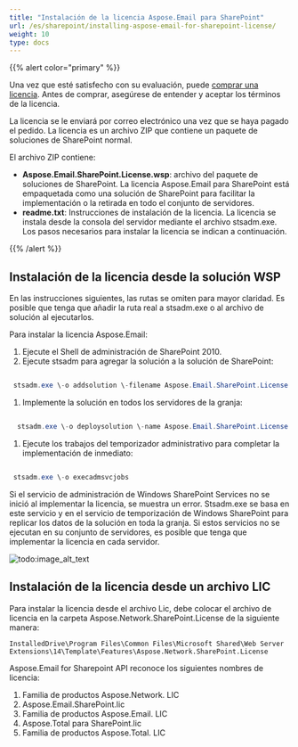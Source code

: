 ```yaml
---
title: "Instalación de la licencia Aspose.Email para SharePoint"
url: /es/sharepoint/installing-aspose-email-for-sharepoint-license/
weight: 10
type: docs
---
```



{{% alert color="primary" %}}

Una vez que esté satisfecho con su evaluación, puede [comprar una licencia](http://www.aspose.com/purchase/default.aspx). Antes de comprar, asegúrese de entender y aceptar los términos de la licencia.

La licencia se le enviará por correo electrónico una vez que se haya pagado el pedido. La licencia es un archivo ZIP que contiene un paquete de soluciones de SharePoint normal.

El archivo ZIP contiene:

- **Aspose.Email.SharePoint.License.wsp**: archivo del paquete de soluciones de SharePoint. La licencia Aspose.Email para SharePoint está empaquetada como una solución de SharePoint para facilitar la implementación o la retirada en todo el conjunto de servidores.
- **readme.txt**: Instrucciones de instalación de la licencia. La licencia se instala desde la consola del servidor mediante el archivo stsadm.exe. Los pasos necesarios para instalar la licencia se indican a continuación.

{{% /alert %}}
## **Instalación de la licencia desde la solución WSP**
En las instrucciones siguientes, las rutas se omiten para mayor claridad. Es posible que tenga que añadir la ruta real a stsadm.exe o al archivo de solución al ejecutarlos.

Para instalar la licencia Aspose.Email:

1. Ejecute el Shell de administración de SharePoint 2010.
1. Ejecute stsadm para agregar la solución a la solución de SharePoint:

``` java

 stsadm.exe \-o addsolution \-filename Aspose.Email.SharePoint.License.wsp

```

1. Implemente la solución en todos los servidores de la granja:

``` java

  stsadm.exe \-o deploysolution \-name Aspose.Email.SharePoint.License.wsp \-immediate --force

```

1. Ejecute los trabajos del temporizador administrativo para completar la implementación de inmediato:

``` java

 stsadm.exe \-o execadmsvcjobs

```

Si el servicio de administración de Windows SharePoint Services no se inició al implementar la licencia, se muestra un error. Stsadm.exe se basa en este servicio y en el servicio de temporización de Windows SharePoint para replicar los datos de la solución en toda la granja. Si estos servicios no se ejecutan en su conjunto de servidores, es posible que tenga que implementar la licencia en cada servidor.

![todo:image_alt_text](installing-aspose-email-for-sharepoint-license_1.png)
## **Instalación de la licencia desde un archivo LIC**
Para instalar la licencia desde el archivo Lic, debe colocar el archivo de licencia en la carpeta Aspose.Network.SharePoint.License de la siguiente manera:

`InstalledDrive\Program Files\Common Files\Microsoft Shared\Web Server Extensions\14\Template\Features\Aspose.Network.SharePoint.License`

Aspose.Email for Sharepoint API reconoce los siguientes nombres de licencia:

1. Familia de productos Aspose.Network. LIC
1. Aspose.Email.SharePoint.lic
1. Familia de productos Aspose.Email. LIC
1. Aspose.Total para SharePoint.lic
1. Familia de productos Aspose.Total. LIC
